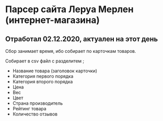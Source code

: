 # Парсер сайта Леруа Мерлен (интернет-магазина)

## Отработал 02.12.2020, актуален на этот день

Сбор занимает время, ибо собирает по карточкам товаров.

Собирает в csv файл с разделитем ;

- Название товара (заголовок карточки)
- Категория первого порядка
- Категория второго порядка
- Цена
- Вес
- Цвет
- Страна производитель
- Рейтинг товара
- Количество отзывов
